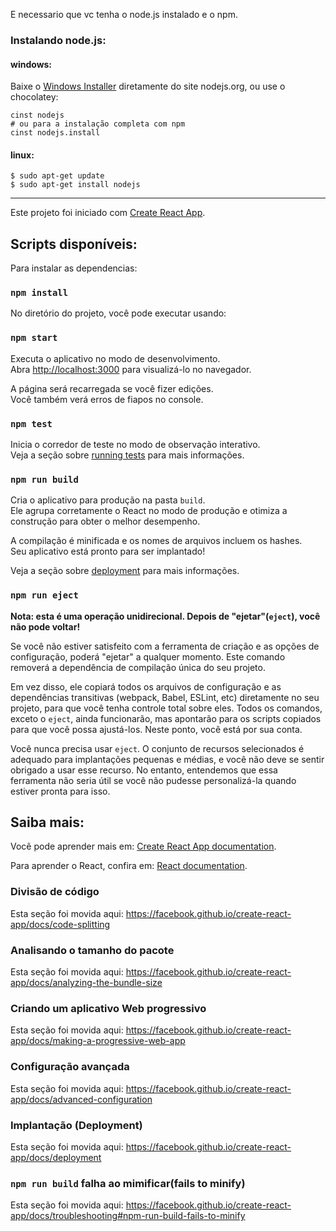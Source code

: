 E necessario que vc tenha o node.js instalado e o npm.

### Instalando node.js:

#### windows:

Baixe o [Windows Installer](https://nodejs.org/pt-br/download/) diretamente do site nodejs.org, ou use o chocolatey:

```
cinst nodejs
# ou para a instalação completa com npm
cinst nodejs.install
```

#### linux:

```
$ sudo apt-get update
$ sudo apt-get install nodejs
```
_____________________________________________________________________________________________

Este projeto foi iniciado com [Create React App](https://github.com/facebook/create-react-app).

## Scripts disponíveis:

Para instalar as dependencias:

### `npm install`

No diretório do projeto, você pode executar usando:

### `npm start`

Executa o aplicativo no modo de desenvolvimento.<br />
Abra [http://localhost:3000](http://localhost:3000) para visualizá-lo no navegador.

A página será recarregada se você fizer edições.<br />
Você também verá erros de fiapos no console.

### `npm test`

Inicia o corredor de teste no modo de observação interativo.<br />
Veja a seção sobre [running tests](https://facebook.github.io/create-react-app/docs/running-tests) para mais informações.

### `npm run build`

Cria o aplicativo para produção na pasta `build`.<br />
Ele agrupa corretamente o React no modo de produção e otimiza a construção para obter o melhor desempenho.

A compilação é minificada e os nomes de arquivos incluem os hashes.<br />
Seu aplicativo está pronto para ser implantado!

Veja a seção sobre [deployment](https://facebook.github.io/create-react-app/docs/deployment) para mais informações.

### `npm run eject`

**Nota: esta é uma operação unidirecional. Depois de "ejetar"(`eject`), você não pode voltar!**

Se você não estiver satisfeito com a ferramenta de criação e as opções de configuração, poderá "ejetar" a qualquer momento. Este comando removerá a dependência de compilação única do seu projeto.

Em vez disso, ele copiará todos os arquivos de configuração e as dependências transitivas (webpack, Babel, ESLint, etc) diretamente no seu projeto, para que você tenha controle total sobre eles. Todos os comandos, exceto o `eject`, ainda funcionarão, mas apontarão para os scripts copiados para que você possa ajustá-los. Neste ponto, você está por sua conta.

Você nunca precisa usar `eject`. O conjunto de recursos selecionados é adequado para implantações pequenas e médias, e você não deve se sentir obrigado a usar esse recurso. No entanto, entendemos que essa ferramenta não seria útil se você não pudesse personalizá-la quando estiver pronta para isso.

## Saiba mais:

Você pode aprender mais em: [Create React App documentation](https://facebook.github.io/create-react-app/docs/getting-started).

Para aprender o React, confira em: [React documentation](https://reactjs.org/).

### Divisão de código
Esta seção foi movida aqui: https://facebook.github.io/create-react-app/docs/code-splitting

### Analisando o tamanho do pacote

Esta seção foi movida aqui: https://facebook.github.io/create-react-app/docs/analyzing-the-bundle-size

### Criando um aplicativo Web progressivo

Esta seção foi movida aqui: https://facebook.github.io/create-react-app/docs/making-a-progressive-web-app

### Configuração avançada

Esta seção foi movida aqui: https://facebook.github.io/create-react-app/docs/advanced-configuration

### Implantação (Deployment)

Esta seção foi movida aqui: https://facebook.github.io/create-react-app/docs/deployment

### `npm run build` falha ao mimificar(fails to minify)

Esta seção foi movida aqui: https://facebook.github.io/create-react-app/docs/troubleshooting#npm-run-build-fails-to-minify
